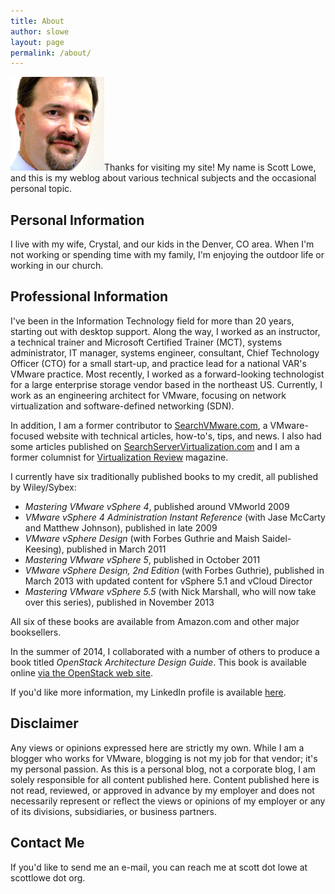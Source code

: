 ```yaml
---
title: About
author: slowe
layout: page
permalink: /about/
---
```


<img src="/public/img/slowe-inside-small-02-150x150.png" alt="" title="Scott Lowe" width="150" height="150" />Thanks for visiting my site! My name is Scott Lowe, and this is my weblog about various technical subjects and the occasional personal topic.

## Personal Information

I live with my wife, Crystal, and our kids in the Denver, CO area. When I'm not working or spending time with my family, I'm enjoying the outdoor life or working in our church.

## Professional Information

I've been in the Information Technology field for more than 20 years, starting out with desktop support. Along the way, I worked as an instructor, a technical trainer and Microsoft Certified Trainer (MCT), systems administrator, IT manager, systems engineer, consultant, Chief Technology Officer (CTO) for a small start-up, and practice lead for a national VAR's VMware practice. Most recently, I worked as a forward-looking technologist for a large enterprise storage vendor based in the northeast US. Currently, I work as an engineering architect for VMware, focusing on network virtualization and software-defined networking (SDN).

In addition, I am a former contributor to [SearchVMware.com][1], a VMware-focused website with technical articles, how-to's, tips, and news. I also had some articles published on [SearchServerVirtualization.com][2] and I am a former columnist for [Virtualization Review][3] magazine.

I currently have six traditionally published books to my credit, all published by Wiley/Sybex:

*   *Mastering VMware vSphere 4*, published around VMworld 2009
*   *VMware vSphere 4 Administration Instant Reference* (with Jase McCarty and Matthew Johnson), published in late 2009
*   *VMware vSphere Design* (with Forbes Guthrie and Maish Saidel-Keesing), published in March 2011
*   *Mastering VMware vSphere 5*, published in October 2011
*   *VMware vSphere Design, 2nd Edition* (with Forbes Guthrie), published in March 2013 with updated content for vSphere 5.1 and vCloud Director
*   *Mastering VMware vSphere 5.5* (with Nick Marshall, who will now take over this series), published in November 2013

All six of these books are available from Amazon.com and other major booksellers.

In the summer of 2014, I collaborated with a number of others to produce a book titled *OpenStack Architecture Design Guide*. This book is available online [via the OpenStack web site][5].

If you'd like more information, my LinkedIn profile is available [here][4].

## Disclaimer

Any views or opinions expressed here are strictly my own. While I am a blogger who works for VMware, blogging is not my job for that vendor; it's my personal passion. As this is a personal blog, not a corporate blog, I am solely responsible for all content published here. Content published here is not read, reviewed, or approved in advance by my employer and does not necessarily represent or reflect the views or opinions of my employer or any of its divisions, subsidiaries, or business partners.

## Contact Me

If you'd like to send me an e-mail, you can reach me at scott dot lowe at scottlowe dot org.

 [1]: http://searchvmware.techtarget.com
 [2]: http://searchservervirtualization.techtarget.com
 [3]: http://virtualizationreview.com/Home.aspx
 [4]: http://www.linkedin.com/in/scottslowe
 [5]: http://docs.openstack.org/arch-design/content/
 